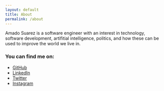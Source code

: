 ```yaml
---
layout: default
title: About
permalink: /about
---
```

Amado Suarez is a software engineer with an interest in technology, software development, artifitial intelligence, politics, and how these can be used to improve the world we live in. 


### You can find me on:
+ [GitHub](https://github.com/AmadoSuarez/) 
+ [LinkedIn](https://linkedin.com/in/amadosuarez/)
+ [Twitter](https://twitter.com/amadosuarezr)
+ [Instagram](https://instagram.com/amadosrz)
